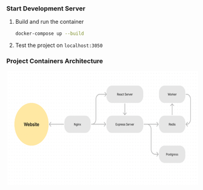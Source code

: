 ### Start Development Server
1. Build and run the container
    ```bash
    docker-compose up --build
    ```

2. Test the project on `localhost:3050`

### Project Containers Architecture

<p align="center"><img src ="images/docker-container-architecture.png" height="300" width="500"></p>